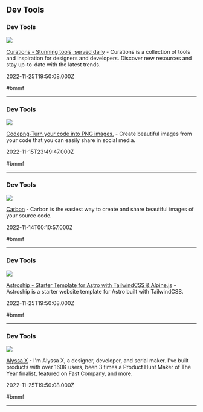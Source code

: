 ## Dev Tools

### Dev Tools

![](https://www.curations.tech/images/curations_social_image.jpg)

[Curations - Stunning tools, served daily](https://www.curations.tech) - Curations is a collection of tools and inspiration for designers and developers. Discover new resources and stay up-to-date with the latest trends.

2022-11-25T19:50:08.000Z

#bmmf

---

### Dev Tools

![](https://i.ibb.co/gSD5Tdh/codepng.png)

[Codepng-Turn your code into PNG images.](https://www.codepng.app) - Create beautiful images from your code that you can easily share in social media.

2022-11-15T23:49:47.000Z

#bmmf

---

### Dev Tools

![](https://carbon.now.sh/static/brand/banner.png)

[Carbon](https://carbon.now.sh/?bg=rgba%28171%2C+184%2C+195%2C+1%29&ds=true&dsblur=68px&dsyoff=20px&es=2x&fl=1&fm=Hack&fs=14px&l=auto&lh=133%25&ln=false&ph=56px&pv=56px&si=false&t=seti&wa=true&wc=true&width=680&wm=false&wt=none) - Carbon is the easiest way to create and share beautiful images of your source code.

2022-11-14T00:10:57.000Z

#bmmf

---

### Dev Tools

![](https://astroship.web3templates.com/opengraph.jpg)

[Astroship - Starter Template for Astro with TailwindCSS & Alpine.js](https://astroship.web3templates.com) - Astroship is a starter website template for Astro built with TailwindCSS.

2022-11-25T19:50:08.000Z

#bmmf

---

### Dev Tools

![](https://portfolio-xi-silk.vercel.app/meta.png)

[Alyssa X](https://www.alyssax.com) - I'm Alyssa X, a designer, developer, and serial maker. I've built products with over 160K users, been 3 times a Product Hunt Maker of The Year finalist, featured on Fast Company, and more.

2022-11-25T19:50:08.000Z

#bmmf

---
